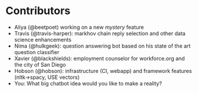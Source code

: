 # Contributors

- Aliya (@beetpoet) working on a new *mystery* feature
- Travis (@travis-harper): markhov chain reply selection and other data science enhancements
- Nima (@hulkgeek): question answering bot based on his state of the art question classifier
- Xavier (@blackshields): employment counselor for workforce.org and the city of San Diego
- Hobson (@hobson): infrastructure (CI, webapp) and framework features (nltk->spacy, USE vectors)
- You: What big chatbot idea would you like to make a reality?
